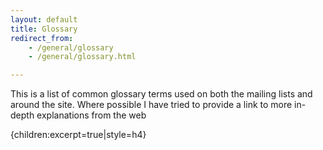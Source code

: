 ```yaml
---
layout: default
title: Glossary
redirect_from:
    - /general/glossary
    - /general/glossary.html

---
```

This is a list of common glossary terms used on both the mailing lists and
around the site. Where possible I have tried to provide a link to more
in-depth explanations from the web

{children:excerpt=true|style=h4}
